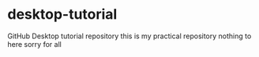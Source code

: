 # desktop-tutorial
GitHub Desktop tutorial repository
this is my practical repository
nothing to here
sorry for all
